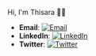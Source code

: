 Hi, I'm Thisara 🙋‍♂️

- **Email**: [![Email](https://img.shields.io/badge/-Email-black?logo=mail&logoColor=white)](mailto:your-email@example.com)
- **LinkedIn**: [![LinkedIn](https://img.shields.io/badge/-LinkedIn-blue?logo=linkedin&logoColor=white)](https://www.linkedin.com/in/your-profile)
- **Twitter**: [![Twitter](https://img.shields.io/badge/-Twitter-blue?logo=twitter&logoColor=white)](https://twitter.com/YourTwitterHandle)
